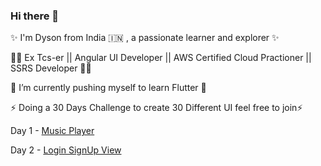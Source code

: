 ### Hi there 👋

✨ I'm Dyson from India 🇮🇳 , a passionate learner and explorer ✨

🧑‍💻 Ex Tcs-er || Angular UI Developer || AWS Certified Cloud Practioner  || SSRS Developer 🧑‍💻

🌱 I’m currently pushing myself to learn Flutter 🌱

⚡ Doing a 30 Days Challenge to create 30 Different UI feel free to join⚡ 

Day 1 - [Music Player](https://github.com/DysonThomas/Music-Player-UI)

Day 2 - [Login SignUp View](https://github.com/DysonThomas/Login-UI)




